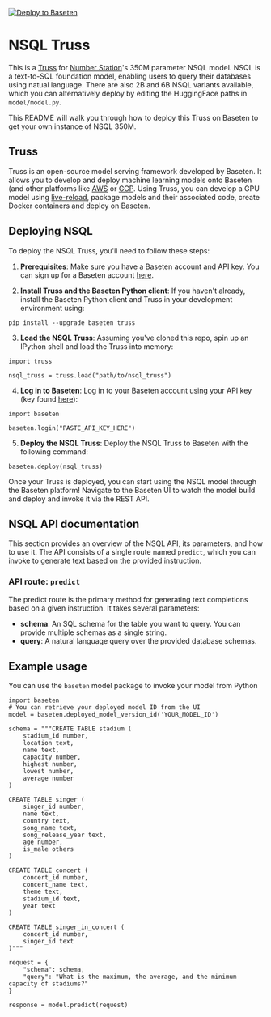 [![Deploy to Baseten](https://user-images.githubusercontent.com/2389286/236301770-16f46d4f-4e23-4db5-9462-f578ec31e751.svg)](https://app.baseten.co/explore/nsql)

# NSQL Truss

This is a [Truss](https://truss.baseten.co/) for [Number Station](https://www.numbersstation.ai/)'s 350M parameter NSQL model. NSQL is a text-to-SQL foundation model, enabling users to query their databases using natual language. There are also 2B and 6B NSQL variants available, which you can alternatively deploy by editing the HuggingFace paths in `model/model.py`.

This README will walk you through how to deploy this Truss on Baseten to get your own instance of NSQL 350M.

## Truss

Truss is an open-source model serving framework developed by Baseten. It allows you to develop and deploy machine learning models onto Baseten (and other platforms like [AWS](https://truss.baseten.co/deploy/aws) or [GCP](https://truss.baseten.co/deploy/gcp). Using Truss, you can develop a GPU model using [live-reload](https://baseten.co/blog/technical-deep-dive-truss-live-reload), package models and their associated code, create Docker containers and deploy on Baseten.

## Deploying NSQL

To deploy the NSQL Truss, you'll need to follow these steps:

1. __Prerequisites__: Make sure you have a Baseten account and API key. You can sign up for a Baseten account [here](https://app.baseten.co/signup).

2. __Install Truss and the Baseten Python client__: If you haven't already, install the Baseten Python client and Truss in your development environment using:
```
pip install --upgrade baseten truss
```

3. __Load the NSQL Truss__: Assuming you've cloned this repo, spin up an IPython shell and load the Truss into memory:
```
import truss

nsql_truss = truss.load("path/to/nsql_truss")
```

4. __Log in to Baseten__: Log in to your Baseten account using your API key (key found [here](https://app.baseten.co/settings/account/api_keys)):
```
import baseten

baseten.login("PASTE_API_KEY_HERE")
```

5. __Deploy the NSQL Truss__: Deploy the NSQL Truss to Baseten with the following command:
```
baseten.deploy(nsql_truss)
```

Once your Truss is deployed, you can start using the NSQL model through the Baseten platform! Navigate to the Baseten UI to watch the model build and deploy and invoke it via the REST API.

## NSQL API documentation
This section provides an overview of the NSQL API, its parameters, and how to use it. The API consists of a single route named  `predict`, which you can invoke to generate text based on the provided instruction.

### API route: `predict`
The predict route is the primary method for generating text completions based on a given instruction. It takes several parameters:

- __schema__: An SQL schema for the table you want to query. You can provide multiple schemas as a single string.
- __query__: A natural language query over the provided database schemas.

## Example usage

You can use the `baseten` model package to invoke your model from Python
```
import baseten
# You can retrieve your deployed model ID from the UI
model = baseten.deployed_model_version_id('YOUR_MODEL_ID')

schema = """CREATE TABLE stadium (
    stadium_id number,
    location text,
    name text,
    capacity number,
    highest number,
    lowest number,
    average number
)

CREATE TABLE singer (
    singer_id number,
    name text,
    country text,
    song_name text,
    song_release_year text,
    age number,
    is_male others
)

CREATE TABLE concert (
    concert_id number,
    concert_name text,
    theme text,
    stadium_id text,
    year text
)

CREATE TABLE singer_in_concert (
    concert_id number,
    singer_id text
)"""

request = {
    "schema": schema,
    "query": "What is the maximum, the average, and the minimum capacity of stadiums?"
}

response = model.predict(request)
```
